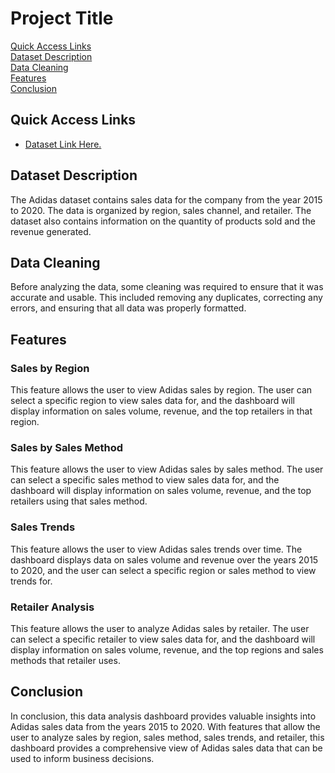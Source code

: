 # Project Title

[Quick Access Links](#quick-access-links)  
[Dataset Description](#dataset-description)  
[Data Cleaning](#data-cleaning)  
[Features](#features)  
[Conclusion](#conclusion)

## Quick Access Links
- [Dataset Link Here.](https://view.flodesk.com/pages/62e6c1afc4d48aec3664b8e4)


## Dataset Description
The Adidas dataset contains sales data for the company from the year 2015 to 2020. The data is organized by region, sales channel, and retailer. The dataset also contains information on the quantity of products sold and the revenue generated.

## Data Cleaning
Before analyzing the data, some cleaning was required to ensure that it was accurate and usable. This included removing any duplicates, correcting any errors, and ensuring that all data was properly formatted.

## Features
### Sales by Region
This feature allows the user to view Adidas sales by region. The user can select a specific region to view sales data for, and the dashboard will display information on sales volume, revenue, and the top retailers in that region.

### Sales by Sales Method
This feature allows the user to view Adidas sales by sales method. The user can select a specific sales method to view sales data for, and the dashboard will display information on sales volume, revenue, and the top retailers using that sales method.

### Sales Trends
This feature allows the user to view Adidas sales trends over time. The dashboard displays data on sales volume and revenue over the years 2015 to 2020, and the user can select a specific region or sales method to view trends for.

### Retailer Analysis
This feature allows the user to analyze Adidas sales by retailer. The user can select a specific retailer to view sales data for, and the dashboard will display information on sales volume, revenue, and the top regions and sales methods that retailer uses.

## Conclusion
In conclusion, this data analysis dashboard provides valuable insights into Adidas sales data from the years 2015 to 2020. With features that allow the user to analyze sales by region, sales method, sales trends, and retailer, this dashboard provides a comprehensive view of Adidas sales data that can be used to inform business decisions.
